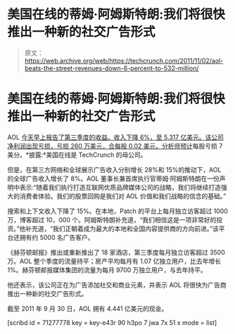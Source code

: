 # 美国在线的蒂姆·阿姆斯特朗:我们将很快推出一种新的社交广告形式

> 原文：<https://web.archive.org/web/https://techcrunch.com/2011/11/02/aol-beats-the-street-revenues-down-6-percent-to-532-million/>

# 美国在线的蒂姆·阿姆斯特朗:我们将很快推出一种新的社交广告形式

AOL [今天早上报告了第三季度的收益。收入下降 6%，至 5.317 亿美元。该公司净利润出现亏损，亏损 260 万美元，合每股 0.02 美元。分析师](https://web.archive.org/web/20230204232733/http://www.businesswire.com/news/home/20111102005414/en/AOL-Reports-Q3-Earnings)[预计](https://web.archive.org/web/20230204232733/http://www.forbes.com/sites/narrativescience/2011/10/28/forbes-earnings-preview-aol/)每股亏损 7 美分。*披露:*美国在线是 TechCrunch 的母公司。

但是，在第三方网络和全球展示广告收入分别增长 28%和 15%的推动下，AOL 的全球广告收入增长了 8%。AOL 董事长兼首席执行官蒂姆·阿姆斯特朗在一份声明中表示:“随着我们执行打造互联网优质品牌媒体公司的战略，我们将继续打造强大的消费者体验。我们的股票回购是我们对 AOL 价值和我们战略的信念的基础。”

搜索和上下文收入下降了 15%。在本地，Patch 的平台上每月独立访客超过 1000 万，博客超过 10，000 个。阿姆斯特朗补充道，“我们相信这是一项非常好的投资。”他补充道，“我们正朝着成为最大的本地和全国内容提供商的方向前进。”该平台还拥有约 5000 名广告客户。

《赫芬顿邮报》推出或重新推出了 18 家酒店，第三季度每月独立访客超过 3500 万。AOL 整个季度的流量持平；房产平均每月有 1.07 亿独立用户，比去年增长 1%。赫芬顿邮报媒体集团的流量为每月 9700 万独立用户，与去年持平。

他还表示，该公司正在为广告添加社交和商业元素，并表示 AOL 将很快为广告商推出一种新的社交广告形式。

截至 2011 年 9 月 30 日，AOL 拥有 4.441 亿美元的现金。

[scribd id = 71277778 key = key-e43r 90 h3po 7 jwa 7x 51 x mode = list]